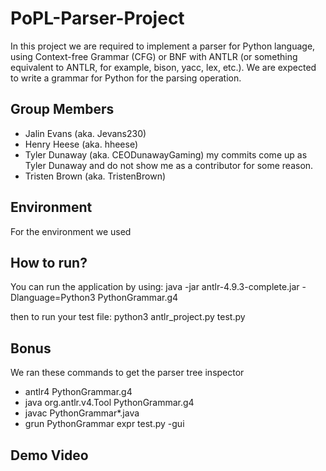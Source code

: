 # PoPL-Parser-Project
In this project we are required to implement a parser for Python language, using Context-free Grammar (CFG) or BNF with ANTLR (or something equivalent to ANTLR, for example, bison, yacc, lex, etc.). We are expected to write a grammar for Python for the parsing operation. 

## Group Members 
- Jalin Evans (aka. Jevans230) 
- Henry Heese (aka. hheese) 
- Tyler Dunaway (aka. CEODunawayGaming) my commits come up as Tyler Dunaway and do not show me as a contributor for some reason.
- Tristen Brown (aka. TristenBrown)

## Environment
For the environment we used 

## How to run?
You can run the application by using: 
    java -jar antlr-4.9.3-complete.jar -Dlanguage=Python3 PythonGrammar.g4

then to run your test file:
    python3 antlr_project.py test.py

## Bonus
We ran these commands to get the parser tree inspector 
- antlr4 PythonGrammar.g4
- java org.antlr.v4.Tool PythonGrammar.g4
- javac PythonGrammar*.java
- grun PythonGrammar expr test.py -gui

## Demo Video

